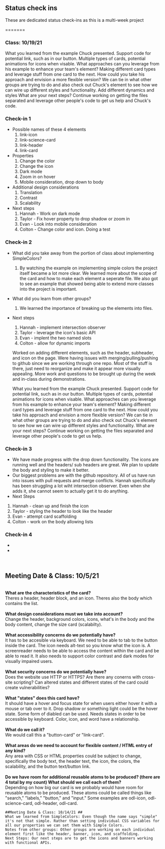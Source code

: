 ## Status check ins
These are dedicated status check-ins as this is a multi-week project

 

=======
### Class: 10/19/21 
What you learned from the example Chuck presented.
  Support code for potential link, such as in our button. Multiple types of cards, potential animations for icons when visable.
  What approaches can you leverage from his example to enhance your team's element?
Making different card types and leverage stuff from one card to the next.
  How could you take his approach and envision a more flexible version?
  We can tie in what other groups are trying to do and also check out Chuck's element to see how we can wire up different styles and functionality.
  Add different dynamics and styles
  What are your next steps?
  Continue working on getting the files separated and leverage other people's code to get us help and Chuck's code.
### Check-in 1
- Possible names of these 4 elements 
  1. link-icon
  2. link-science-card
  3. link-header
  4. link-card
- Properties
  1. Change the color
  2. Change the icon
  3. Dark mode
  4. Zoom in on hover
  5. Mobile consideration, drop down to body
- Additional design considerations
  1. Translation
  2. Contrast
  3. Scalability
- Next steps
  1. Hannah - Work on dark mode 
  2. Taylor - Fix hover property to drop shadow or zoom in
  3. Evan - Look into mobile consideration
  4. Colton - Change color and icon. Doing a test
### Check-in 2
- What did you take away from the portion of class about implementing SimpleColors?
  1. By watching the example on implementing simple colors the project itself became a lot more clear. We learned more about the scope of the card and how to make each element a seperate file. We also got to see an example that showed being able to extend more classes into the project is important.
- What did you learn from other groups?
  1. We learned the importance of breaking up the elements into files.
- Next steps
  1. Hannah - implement intersection observer
  2. Taylor - leverage the icon's basic API
  3. Evan - implent the two named slots
  4. Colton - allow for dynamic imports

  Worked on adding different elements, such as the header, subheader, and icon on the page. Were having issues with merging/pulling/pushing to github since we 
  are working through one repo. Most of the stuff is there, just need to reorganize and make it appear more visually appealing. More work and questions
  to be brought up during the week and in-class during demonstrations.

  What you learned from the example Chuck presented.
  Support code for potential link, such as in our button. Multiple types of cards, potential animations for icons when visable.
  What approaches can you leverage from his example to enhance your team's element?
Making different card types and leverage stuff from one card to the next.
  How could you take his approach and envision a more flexible version?
  We can tie in what other groups are trying to do and also check out Chuck's element to see how we can wire up different styles and functionality.
  What are your next steps?
  Continue working on getting the files separated and leverage other people's code to get us help. 
### Check-in 3
  - We have made progress with the drop down functionality. The icons are running well and the headers/ sub headers are great. We plan to update the body and styling to make it better.
  - Our biggest problems are with the github repository. All of us have run into issues with pull requests and merge conflicts. Hannah specifically has been struggling a lot wiht intersection observer. Even when she adds it, she cannot seem to actually get it to do anything. 
  - Next Steps
  1. Hannah - clean up and finish the icon
  2. Taylor - styling the header to look like the header
  3. Evan - attempt card scaffolding
  4. Colton - work on the body allowing lists
  
### Check-in 4
-
-
<br>
<h2>Meeting Date & Class: 10/5/21 </h2>
<br>
<b>What are the characteristics of the card?</b>
<br>
    Theres a header, header block, and an icon. Theres also the body which contains the list. 
<br>
<br>
<b>What design considerations must we take into account? </b>
<br>
    Change the header, background colors, icons, what's in the body and the body content, change the size card (scalabilty).
<br>
<br>
<b>What accessibility concerns do we potentially have?</b>
<br>
  It has to be accesible via keyboard. We need to be able to tab to the button inside the card. The icon needs alt-text so you know what the icon is. A screenreader needs to be able to access the content within the card and be able to read it. It also needs to support color contrast and dark modes for visually impaired users. 
<br>
<br>
<b>What security concerns do we potentially have? </b>
<br>
  Does the website use HTTP or HTTPS? Are there any conerns with cross-site scripting? Can altered states and different states of the card could create vulnerabilities? 
<br>
<br>
<b>What "states" does this card have? </b>
<br>
  It should have a hover and focus state for when users either hover it with a mouse or tab over to it. Drop shadow or something light could be the hover state. Some form of diabled can be used. Needs states in order to be accessible by keyboard. Color, icon, and word have a relationship.
<br>
<br>
<b>What do we call it?</b>
<br>
    We would call this a "button-card" or "link-card". 
<br>
<br>
<b>What areas do we need to account for flexible content / HTML entry of any kind?</b>
<br>
    Any area with CSS or HTML properties could be subject to change, specifically the body text, the header text, the icon, the colors, the scalability, and the button text/button link.
<br>
<br>
<b>Do we have room for additional reusable atoms to be produced? (there are 4 total by my count)
What should we call each of them?</b>
<br>
    Depending on how big our card is we probably would have room for reusable atoms to be produced. These atoms could be called things like "search," "labels," "button," and "input." Some examples are odl-icon, odl-science-card, odl-header, odl-card.
    
    ##Meeting Date & Class: 10/14/21 ##
    What we learned from SimpleColors: Even though the name says "simple" it's not that simple. Rather than setting individual CSS variables for all our properties we can set them with Simple Colors. 
    Notes from other groups: Other groups are working on each individual element first like the header, banner, icon, and scaffolding. 
    Next Steps: Our next steps are to get the icons and banners working with functional APIs. 

   
